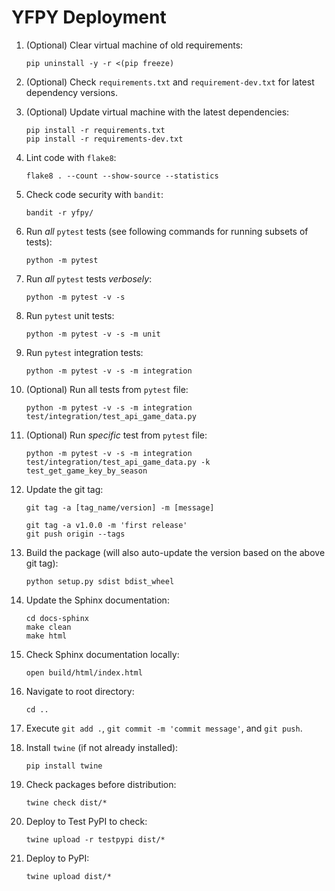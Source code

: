 # YFPY Deployment

1. (Optional) Clear virtual machine of old requirements:

    ```shell
    pip uninstall -y -r <(pip freeze)
    ```

2. (Optional) Check `requirements.txt` and `requirement-dev.txt` for latest dependency versions.

3. (Optional) Update virtual machine with the latest dependencies:

    ```shell
    pip install -r requirements.txt
    pip install -r requirements-dev.txt
    ```
   
4. Lint code with `flake8`:

    ```shell
    flake8 . --count --show-source --statistics
    ```

5. Check code security with `bandit`:

    ```shell
    bandit -r yfpy/
    ```

6. Run *all* `pytest` tests (see following commands for running subsets of tests):

    ```shell
    python -m pytest
    ```

7. Run *all* `pytest` tests *verbosely*:

    ```shell
    python -m pytest -v -s
    ```

8. Run `pytest` unit tests:

    ```shell
    python -m pytest -v -s -m unit
    ```

9. Run `pytest` integration tests:

    ```shell
    python -m pytest -v -s -m integration
    ```

10. (Optional) Run all tests from `pytest` file:

     ```shell
     python -m pytest -v -s -m integration test/integration/test_api_game_data.py
     ```

11. (Optional) Run *specific* test from `pytest` file:

     ```shell
     python -m pytest -v -s -m integration test/integration/test_api_game_data.py -k test_get_game_key_by_season
     ```

12. Update the git tag:

     `git tag -a [tag_name/version] -m [message]`

     ```shell
     git tag -a v1.0.0 -m 'first release'
     git push origin --tags
     ```

13. Build the package (will also auto-update the version based on the above git tag):

     ```shell
     python setup.py sdist bdist_wheel
     ```

14. Update the Sphinx documentation:

     ```shell
     cd docs-sphinx
     make clean
     make html    
     ```
   
15. Check Sphinx documentation locally:

     ```shell
     open build/html/index.html
     ```
   
16. Navigate to root directory:

     ```shell
     cd ..
     ```
    
17. Execute `git add .`, `git commit -m 'commit message'`, and `git push`.

19. Install `twine` (if not already installed):

     ```shell
     pip install twine
     ```

20. Check packages before distribution:

    ```shell
    twine check dist/*
    ```

21. Deploy to Test PyPI to check:

     ```shell
     twine upload -r testpypi dist/*
     ```

22. Deploy to PyPI:

     ```shell
     twine upload dist/*
     ```
